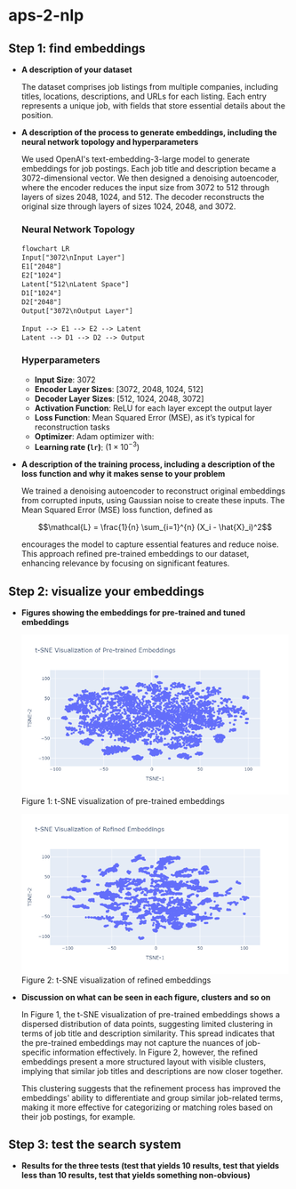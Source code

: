 # aps-2-nlp


## Step 1: find embeddings

* **A description of your dataset**

    The dataset comprises job listings from multiple companies, including titles, locations, descriptions, and URLs for each listing. Each entry represents a unique job, with fields that store essential details about the position.

* **A description of the process to generate embeddings, including the neural network topology and hyperparameters**
    
    We used OpenAI's text-embedding-3-large model to generate embeddings for job postings. Each job title and description became a 3072-dimensional vector. We then designed a denoising autoencoder, where the encoder reduces the input size from 3072 to 512 through layers of sizes 2048, 1024, and 512. The decoder reconstructs the original size through layers of sizes 1024, 2048, and 3072.

    ### Neural Network Topology

    ```mermaid
    flowchart LR
    Input["3072\nInput Layer"]
    E1["2048"]
    E2["1024"]
    Latent["512\nLatent Space"]
    D1["1024"]
    D2["2048"]
    Output["3072\nOutput Layer"]

    Input --> E1 --> E2 --> Latent
    Latent --> D1 --> D2 --> Output

    ```
    ### Hyperparameters

    - **Input Size**: 3072
    - **Encoder Layer Sizes**: [3072, 2048, 1024, 512]
    - **Decoder Layer Sizes**: [512, 1024, 2048, 3072]
    - **Activation Function**: ReLU for each layer except the output layer
    - **Loss Function**: Mean Squared Error (MSE), as it’s typical for reconstruction tasks
    - **Optimizer**: Adam optimizer with:
    - **Learning rate (`lr`)**: $(1 \times 10^{-3})$


* **A description of the training process, including a description of the loss function and why it makes sense to your problem**

    We trained a denoising autoencoder to reconstruct original embeddings from corrupted inputs, using Gaussian noise to create these inputs. The Mean Squared Error (MSE) loss function, defined as

    $$\mathcal{L} = \frac{1}{n} \sum_{i=1}^{n} (X_i - \hat{X}_i)^2$$


    encourages the model to capture essential features and reduce noise. This approach refined pre-trained embeddings to our dataset, enhancing relevance by focusing on significant features.


## Step 2: visualize your embeddings

* **Figures showing the embeddings for pre-trained and tuned embeddings**

    ![Pre-trained t-SNE Embeddings](./images/Pre_trained_Embeddings.png)
    Figure 1: t-SNE visualization of pre-trained embeddings


    ![Refined t-SNE Embeddings](./images/Refined_Embeddings.png)
    Figure 2: t-SNE visualization of refined embeddings

* **Discussion on what can be seen in each figure, clusters and so on**

    In Figure 1, the t-SNE visualization of pre-trained embeddings shows a dispersed distribution of data points, suggesting limited clustering in terms of job title and description similarity. This spread indicates that the pre-trained embeddings may not capture the nuances of job-specific information effectively. In Figure 2, however, the refined embeddings present a more structured layout with visible clusters, implying that similar job titles and descriptions are now closer together.

    This clustering suggests that the refinement process has improved the embeddings' ability to differentiate and group similar job-related terms, making it more effective for categorizing or matching roles based on their job postings, for example.

## Step 3: test the search system

* **Results for the three tests (test that yields 10 results, test that yields less than 10 results, test that yields something non-obvious)**





